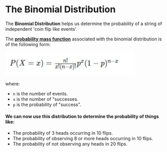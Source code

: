 # The Binomial Distribution

The **Binomial Distribution** helps us determine the probability of a string of independent 'coin flip like events'.

The **[probability mass function](https://en.wikipedia.org/wiki/Probability_mass_function)** associated with the binomial distribution is of the following form:  

<img src='pmf.jpg' alt="probability mass function equation" width="80%;"/>

where:

- `n` is the number of events.
- `x` is the number of "successes.
- `p` is the probability of "success".  


#### We can now use this distribution to determine the probability of things like:  

- The probability of 3 heads occurring in 10 flips.  
- The probability of observing 8 or more heads occurring in 10 flips.  
- The probability of not observing any heads in 20 flips.  
